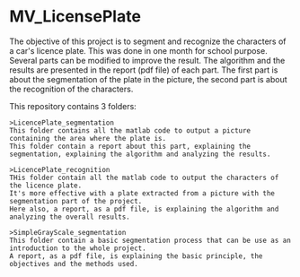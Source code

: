# MV_LicensePlate
The objective of this project is to segment and recognize the characters of a car's licence plate. 
This was done in one month for school purpose. Several parts can be modified to improve the result. 
The algorithm and the results are presented in the report (pdf file) of each part. 
The first part is about the segmentation of the plate in the picture, the second part is about the recognition of the characters.

This repository contains 3 folders: 

    >LicencePlate_segmentation
    This folder contains all the matlab code to output a picture containing the area where the plate is.
    This folder contain a report about this part, explaining the segmentation, explaining the algorithm and analyzing the results.
    
    >LicencePlate_recognition
    THis folder contain all the matlab code to output the characters of the licence plate. 
    It's more effective with a plate extracted from a picture with the segmentation part of the project.
    Here also, a report, as a pdf file, is explaining the algorithm and analyzing the overall results.

    >SimpleGrayScale_segmentation
    This folder contain a basic segmentation process that can be use as an introduction to the whole project. 
    A report, as a pdf file, is explaining the basic principle, the objectives and the methods used.
